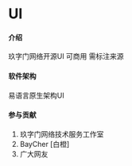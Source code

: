 # UI

#### 介绍
玖字门网络开源UI 可商用 需标注来源

#### 软件架构
易语言原生架构UI

#### 参与贡献

1.  玖字门网络技术服务工作室
2.  BayCher  [白橙]
3.  广大网友


